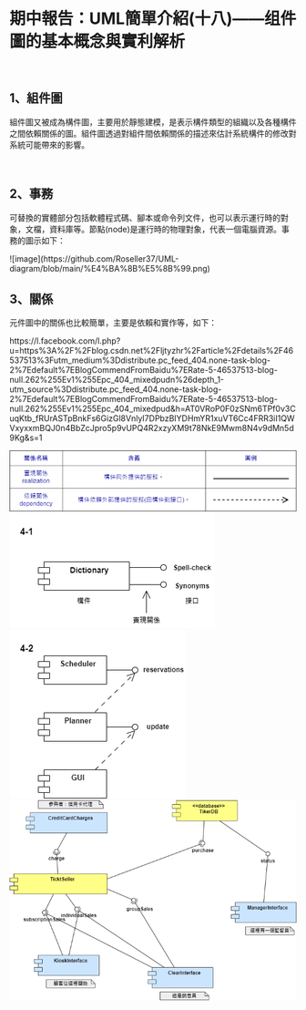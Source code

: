 <h1>期中報告：UML簡單介紹(十八)——组件圖的基本概念與實利解析</h1><br>
<h2>1、組件圖</h2>
<p> 組件圖又被成為構件圖，主要用於靜態建模，是表示構件類型的組織以及各種構件之間依賴關係的圖。組件圖透過對組件間依賴關係的描述來估計系統構件的修改對系統可能帶來的影響。</p><br>
<h2>2、事務</h2>
<p>可替換的實體部分包括軟體程式碼、腳本或命令列文件，也可以表示運行時的對象，文檔，資料庫等。節點(node)是運行時的物理對象，代表一個電腦資源。事務的圖示如下：</p>
![image](https://github.com/Roseller37/UML-diagram/blob/main/%E4%BA%8B%E5%8B%99.png)
<h2>3、關係</h2>
<p>元件圖中的關係也比較簡單，主要是依賴和實作等，如下：</p>
https://l.facebook.com/l.php?u=https%3A%2F%2Fblog.csdn.net%2Fljtyzhr%2Farticle%2Fdetails%2F46537513%3Futm_medium%3Ddistribute.pc_feed_404.none-task-blog-2%7Edefault%7EBlogCommendFromBaidu%7ERate-5-46537513-blog-null.262%255Ev1%255Epc_404_mixedpudn%26depth_1-utm_source%3Ddistribute.pc_feed_404.none-task-blog-2%7Edefault%7EBlogCommendFromBaidu%7ERate-5-46537513-blog-null.262%255Ev1%255Epc_404_mixedpud&h=AT0VRoP0F0zSNm6TPf0v3CuqKtb_fRUrASTpBnkFs6GizGl8VnlyI7DPbzBIYDHmYR1xuVT6Cc4FRR3iI1QWVxyxxmBQJ0n4BbZcJpro5p9vUPQ4R2xzyXM9t78NkE9Mwm8N4v9dMn5d9Kg&s=1




![image](https://github.com/Roseller37/UML-diagram/blob/main/Relationships.png)
![image](https://github.com/Roseller37/UML-diagram/blob/main/Instance_1.png)
![image](https://github.com/Roseller37/UML-diagram/blob/main/Instance_2.png)
![image](https://github.com/Roseller37/UML-diagram/blob/main/%E8%B3%BC%E7%A5%A8%E6%B5%81%E7%A8%8B.png)
